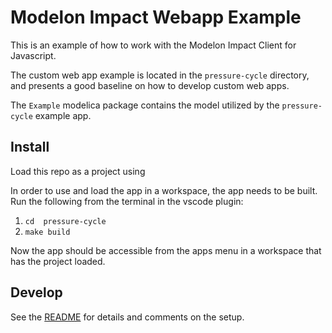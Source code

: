 # Modelon Impact Webapp Example

This is an example of how to work with the Modelon Impact Client for Javascript.

The custom web app example is located in the `pressure-cycle` directory, and presents a good baseline
on how to develop custom web apps. 

The `Example` modelica package contains the model utilized by the `pressure-cycle` example app.

## Install

Load this repo as a project using 

In order to use and load the app in a workspace, the app needs to be built. Run the following from the terminal in the vscode plugin:

1. `cd  pressure-cycle`
2. `make build`

Now the app should be accessible from the apps menu in a workspace that has the project loaded.

## Develop

See the [README](./pressure-cycle/README.md) for details and comments on the setup.

